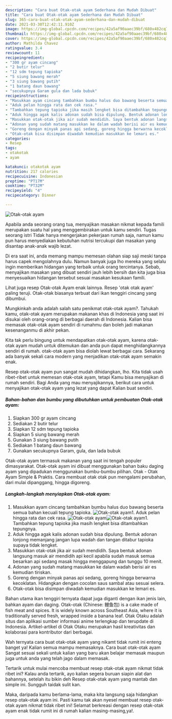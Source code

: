 ```yaml
---
description: "Cara buat Otak-otak ayam Sederhana dan Mudah Dibuat"
title: "Cara buat Otak-otak ayam Sederhana dan Mudah Dibuat"
slug: 365-cara-buat-otak-otak-ayam-sederhana-dan-mudah-dibuat
date: 2021-03-30T12:42:11.910Z
image: https://img-global.cpcdn.com/recipes/42a5af90aaec39bf/680x482cq70/otak-otak-ayam-foto-resep-utama.jpg
thumbnail: https://img-global.cpcdn.com/recipes/42a5af90aaec39bf/680x482cq70/otak-otak-ayam-foto-resep-utama.jpg
cover: https://img-global.cpcdn.com/recipes/42a5af90aaec39bf/680x482cq70/otak-otak-ayam-foto-resep-utama.jpg
author: Mathilda Chavez
ratingvalue: 3.4
reviewcount: 11
recipeingredient:
- "300 gr ayam cincang"
- "2 butir telur"
- "12 sdm tepung tapioka"
- "5 siung bawang merah"
- "3 siung bawang putih"
- "1 batang daun bawang"
- "secukupnya Garam gula dan lada bubuk"
recipeinstructions:
- "Masukkan ayam cincang tambahkan bumbu halus duo bawang beserta semua bahan kecuali tepung tapioka."
- "Aduk pelan hingga rata dan cek rasa."
- "Tambahkan tepung tapioka jika masih lengket bisa ditambahkan tepungnya."
- "Aduk hingga agak kalis adonan sudah bisa dipulung. Bentuk adonan lonjong memanjang jangan lupa wadah dan tangan ditabur tapioka supaya tidak lengket."
- "Masukkan otak-otak jika air sudah mendidih. Saya bentuk adonan langsung masuk air mendidih api kecil apabila sudah masuk semua besarkan api sedang masak hingga menggapung dan tunggu 10 menit."
- "Adonan yang sudah matang masukkan ke dalam wadah berisi air es kemudian tiriskan."
- "Goreng dengan minyak panas api sedang, goreng hingga berwarna kecoklatan. Hidangkan dengan cocolan saus sambal atau sesuai selera."
- "Otak-otak bisa disimpan diwadah kemudian masukkan ke lemari es."
categories:
- Resep
tags:
- otakotak
- ayam

katakunci: otakotak ayam 
nutrition: 217 calories
recipecuisine: Indonesian
preptime: "PT17M"
cooktime: "PT32M"
recipeyield: "4"
recipecategory: Dinner

---
```



![Otak-otak ayam](https://img-global.cpcdn.com/recipes/42a5af90aaec39bf/680x482cq70/otak-otak-ayam-foto-resep-utama.jpg)

Apabila anda seorang orang tua, menyajikan masakan nikmat kepada famili merupakan suatu hal yang menggembirakan untuk kamu sendiri. Tugas seorang istri Tidak hanya mengerjakan pekerjaan rumah saja, namun kamu pun harus menyediakan kebutuhan nutrisi tercukupi dan masakan yang disantap anak-anak wajib lezat.

Di era  saat ini, anda memang mampu memesan olahan siap saji meski tanpa harus capek mengolahnya dulu. Namun banyak juga lho mereka yang selalu ingin memberikan hidangan yang terbaik untuk orang tercintanya. Sebab, menyajikan masakan yang dibuat sendiri jauh lebih bersih dan kita juga bisa menyesuaikan hidangan tersebut sesuai masakan kesukaan famili. 

Lihat juga resep Otak-otak Ayam enak lainnya. Resep &#39;otak otak ayam&#39; paling teruji. Otak-otak biasanya terbuat dari ikan tenggiri cincang yang dibumbui.

Mungkinkah anda adalah salah satu penikmat otak-otak ayam?. Tahukah kamu, otak-otak ayam merupakan makanan khas di Indonesia yang saat ini disukai oleh orang-orang di berbagai daerah di Indonesia. Kalian bisa memasak otak-otak ayam sendiri di rumahmu dan boleh jadi makanan kesenanganmu di akhir pekan.

Kita tak perlu bingung untuk mendapatkan otak-otak ayam, karena otak-otak ayam mudah untuk ditemukan dan anda pun dapat menghidangkannya sendiri di rumah. otak-otak ayam bisa diolah lewat berbagai cara. Sekarang ada banyak sekali cara modern yang menjadikan otak-otak ayam semakin enak.

Resep otak-otak ayam pun sangat mudah dihidangkan, lho. Kita tidak usah ribet-ribet untuk memesan otak-otak ayam, tetapi Kamu bisa menyajikan di rumah sendiri. Bagi Anda yang mau menyajikannya, berikut cara untuk menyajikan otak-otak ayam yang lezat yang dapat Kalian buat sendiri.

<!--inarticleads1-->

##### Bahan-bahan dan bumbu yang dibutuhkan untuk pembuatan Otak-otak ayam:

1. Siapkan 300 gr ayam cincang
1. Sediakan 2 butir telur
1. Siapkan 12 sdm tepung tapioka
1. Siapkan 5 siung bawang merah
1. Gunakan 3 siung bawang putih
1. Sediakan 1 batang daun bawang
1. Gunakan secukupnya Garam, gula, dan lada bubuk


Otak-otak ayam termasuk makanan yang saat ini tengah populer dimasyarakat. Otak-otak ayam ini dibuat menggunakan bahan baku daging ayam yang dipadukan menggunakan bumbu-bumbu pilihan. Otak - Otak Ayam Simple &amp; Praktis. Cara membuat otak otak pun mengalami perubahan, dari mulai dipanggang, hingga digoreng. 

<!--inarticleads2-->

##### Langkah-langkah menyiapkan Otak-otak ayam:

1. Masukkan ayam cincang tambahkan bumbu halus duo bawang beserta semua bahan kecuali tepung tapioka.
<img src="https://img-global.cpcdn.com/steps/d9d93344b6e4bc8d/160x128cq70/otak-otak-ayam-langkah-memasak-1-foto.jpg" alt="Otak-otak ayam">1. Aduk pelan hingga rata dan cek rasa.
<img src="https://img-global.cpcdn.com/steps/eb9d80cc5d2a4e0d/160x128cq70/otak-otak-ayam-langkah-memasak-2-foto.jpg" alt="Otak-otak ayam"><img src="https://img-global.cpcdn.com/steps/bc03a44ce36cb1ac/160x128cq70/otak-otak-ayam-langkah-memasak-2-foto.jpg" alt="Otak-otak ayam">1. Tambahkan tepung tapioka jika masih lengket bisa ditambahkan tepungnya.
1. Aduk hingga agak kalis adonan sudah bisa dipulung. Bentuk adonan lonjong memanjang jangan lupa wadah dan tangan ditabur tapioka supaya tidak lengket.
1. Masukkan otak-otak jika air sudah mendidih. Saya bentuk adonan langsung masuk air mendidih api kecil apabila sudah masuk semua besarkan api sedang masak hingga menggapung dan tunggu 10 menit.
1. Adonan yang sudah matang masukkan ke dalam wadah berisi air es kemudian tiriskan.
1. Goreng dengan minyak panas api sedang, goreng hingga berwarna kecoklatan. Hidangkan dengan cocolan saus sambal atau sesuai selera.
1. Otak-otak bisa disimpan diwadah kemudian masukkan ke lemari es.


Bahan utama ikan tenggiri ternyata dapat juga diganti dengan ikan jenis lain, bahkan ayam dan daging. Otak-otak (Chinese: 鲤鱼包) is a cake made of fish meat and spices. It is widely known across Southeast Asia, where it is traditionally served fresh, wrapped inside a banana leaf. Otak Otaku adalah situs dan aplikasi sumber informasi anime terlengkap dan terupdate di Indonesia. Artikel-artikel di Otak Otaku merupakan hasil kreativitas dan kolaborasi para kontributor dari berbagai. 

Wah ternyata cara buat otak-otak ayam yang nikamt tidak rumit ini enteng banget ya! Kalian semua mampu memasaknya. Cara buat otak-otak ayam Sangat sesuai sekali untuk kalian yang baru akan belajar memasak maupun juga untuk anda yang telah jago dalam memasak.

Tertarik untuk mulai mencoba membuat resep otak-otak ayam nikmat tidak ribet ini? Kalau anda tertarik, ayo kalian segera buruan siapin alat dan bahannya, setelah itu bikin deh Resep otak-otak ayam yang mantab dan simple ini. Sungguh taidak sulit kan. 

Maka, daripada kamu berlama-lama, maka kita langsung saja hidangkan resep otak-otak ayam ini. Pasti kamu tak akan nyesel membuat resep otak-otak ayam nikmat tidak ribet ini! Selamat berkreasi dengan resep otak-otak ayam enak tidak rumit ini di rumah kalian masing-masing,ya!.

